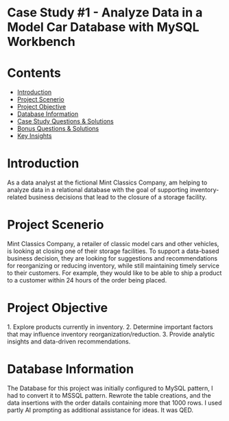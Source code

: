 <h1>Case Study #1 - Analyze Data in a Model Car Database with MySQL Workbench</h1>
<h1>Contents</h1>
<ul>
  <li><a href="#introduction">Introduction</a></li>
  <li><a href="#problemstatement">Project Scenerio</a></li>
  <li><a href="#objective">Project Objective</a></li>
  <li><a href="#Database">Database Information</a></li>
  <li><a href="#casestudyquestionsandsolutions">Case Study Questions & Solutions</a></li>
  <li><a href="#bonusquestionsandsolutions">Bonus Questions & Solutions</a></li>
  <li><a href="#keyinsights">Key Insights</a></li>
</ul>

<h1><a name="Introduction">Introduction</a></h1>
<p>As a data analyst at the fictional Mint Classics Company, am helping to analyze data in a relational database with the goal of supporting inventory-related business decisions that lead to the closure of a storage facility.</p>

<h1><a name="problemstatement">Project Scenerio</a></h1>
<p> Mint Classics Company, a retailer of classic model cars and other vehicles, is looking at closing one of their storage facilities. 
To support a data-based business decision, they are looking for suggestions and recommendations for reorganizing or reducing inventory, while still maintaining timely service to their customers. For example, they would like to be able to ship a product to a customer within 24 hours of the order being placed.</p>

<h1><a name="objective">Project Objective</a></h1>
<p>
1. Explore products currently in inventory.
2. Determine important factors that may influence inventory reorganization/reduction.
3. Provide analytic insights and data-driven recommendations.</p>

<h1><a name="Database">Database Information</a></h1>
The Database for this project was initially configured to MySQL pattern, I had to convert it to MSSQL pattern. Rewrote the table creations, and the data insertions with the order datails containing more that 1000 rows. I used partly AI prompting as additional assistance for ideas. It was QED.
